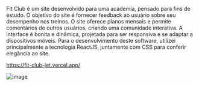 Fit Club é um site desenvolvido para uma academia, pensado para fins de estudo. O objetivo do site é fornecer feedback ao usuário sobre seu desempenho nos treinos. O site oferece planos mensais e permite comentários de outros usuários, criando uma comunidade interativa. A interface é bonita e dinâmica, projetada para ser responsiva e se adaptar a dispositivos móveis. Para o desenvolvimento deste software, utilizei principalmente a tecnologia ReactJS, juntamente com CSS para conferir elegância ao site.

https://fit-club-jet.vercel.app/

![image](https://github.com/AndreOn04/FitClub/assets/128987696/d5348a2b-0c39-44fa-b8fd-bbab3ed817aa)
